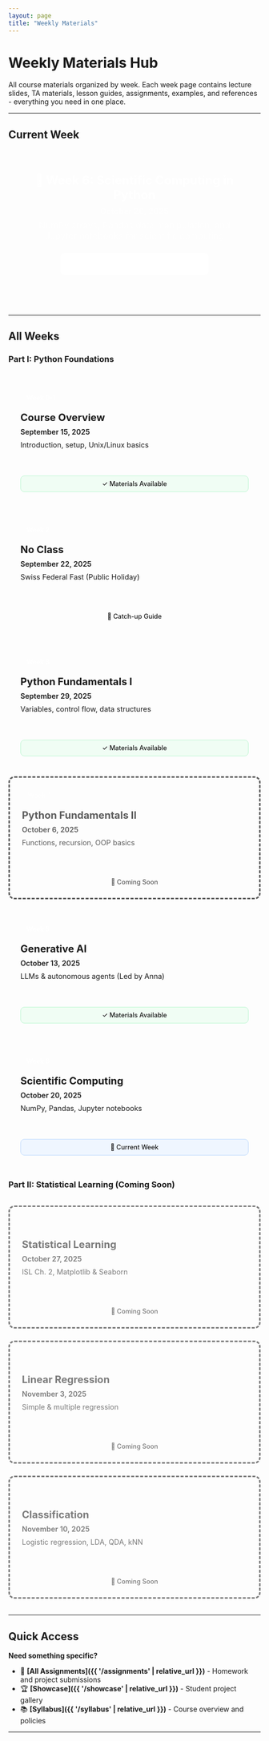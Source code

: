 ```yaml
---
layout: page
title: "Weekly Materials"
---
```


# Weekly Materials Hub

All course materials organized by week. Each week page contains lecture slides, TA materials, lesson guides, assignments, examples, and references - everything you need in one place.

---

## Current Week

<div class="current-week-highlight">
  <h3>📅 Week 6: Scientific Computing in Python</h3>
  <p><strong>October 20, 2025</strong></p>
  <p>NumPy arrays, Pandas data manipulation, and Jupyter notebooks for scientific computing</p>
  <a href="{{ '/week/week06' | relative_url }}" class="week-access-btn current">Access This Week's Materials</a>
</div>

---

## All Weeks

### Part I: Python Foundations

<div class="weeks-grid">

<a href="{{ '/week/week00' | relative_url }}" class="week-hub-card">
  <div class="week-number">Week 0-1</div>
  <h4>Course Overview</h4>
  <p class="week-date">September 15, 2025</p>
  <p class="week-desc">Introduction, setup, Unix/Linux basics</p>
  <div class="week-status completed">✓ Materials Available</div>
</a>

<a href="{{ '/week/week02' | relative_url }}" class="week-hub-card no-class">
  <div class="week-number">Week 2</div>
  <h4>No Class</h4>
  <p class="week-date">September 22, 2025</p>
  <p class="week-desc">Swiss Federal Fast (Public Holiday)</p>
  <div class="week-status">📖 Catch-up Guide</div>
</a>

<a href="{{ '/week/week03' | relative_url }}" class="week-hub-card">
  <div class="week-number">Week 3</div>
  <h4>Python Fundamentals I</h4>
  <p class="week-date">September 29, 2025</p>
  <p class="week-desc">Variables, control flow, data structures</p>
  <div class="week-status completed">✓ Materials Available</div>
</a>

<div class="week-hub-card upcoming">
  <div class="week-number">Week 4</div>
  <h4>Python Fundamentals II</h4>
  <p class="week-date">October 6, 2025</p>
  <p class="week-desc">Functions, recursion, OOP basics</p>
  <div class="week-status">📝 Coming Soon</div>
</div>

<a href="{{ '/week/week05' | relative_url }}" class="week-hub-card special">
  <div class="week-number">Week 5</div>
  <h4>Generative AI</h4>
  <p class="week-date">October 13, 2025</p>
  <p class="week-desc">LLMs & autonomous agents (Led by Anna)</p>
  <div class="week-status completed">✓ Materials Available</div>
</a>

<a href="{{ '/week/week06' | relative_url }}" class="week-hub-card current-week">
  <div class="week-number">Week 6</div>
  <h4>Scientific Computing</h4>
  <p class="week-date">October 20, 2025</p>
  <p class="week-desc">NumPy, Pandas, Jupyter notebooks</p>
  <div class="week-status current">📍 Current Week</div>
</a>

</div>

### Part II: Statistical Learning (Coming Soon)

<div class="weeks-grid upcoming-section">

<div class="week-hub-card upcoming">
  <div class="week-number">Week 7</div>
  <h4>Statistical Learning</h4>
  <p class="week-date">October 27, 2025</p>
  <p class="week-desc">ISL Ch. 2, Matplotlib & Seaborn</p>
  <div class="week-status">📝 Coming Soon</div>
</div>

<div class="week-hub-card upcoming">
  <div class="week-number">Week 8</div>
  <h4>Linear Regression</h4>
  <p class="week-date">November 3, 2025</p>
  <p class="week-desc">Simple & multiple regression</p>
  <div class="week-status">📝 Coming Soon</div>
</div>

<div class="week-hub-card upcoming">
  <div class="week-number">Week 9</div>
  <h4>Classification</h4>
  <p class="week-date">November 10, 2025</p>
  <p class="week-desc">Logistic regression, LDA, QDA, kNN</p>
  <div class="week-status">📝 Coming Soon</div>
</div>

</div>

---

## Quick Access

**Need something specific?**

- 📝 **[All Assignments]({{ '/assignments' | relative_url }})** - Homework and project submissions
- 🏆 **[Showcase]({{ '/showcase' | relative_url }})** - Student project gallery  
- 📚 **[Syllabus]({{ '/syllabus' | relative_url }})** - Course overview and policies

---

<style>
/* Current Week Highlight */
.current-week-highlight {
  background: linear-gradient(135deg, var(--primary-color) 0%, #0031d9 100%);
  color: white;
  padding: 2rem;
  border-radius: 1rem;
  text-align: center;
  margin: 2rem 0 3rem 0;
}

.current-week-highlight h3 {
  margin: 0 0 0.5rem 0;
  font-size: 1.5rem;
  color: white;
}

.current-week-highlight p {
  margin: 0.5rem 0;
  opacity: 0.9;
  font-size: 1rem;
}

.current-week-highlight p:last-of-type {
  margin-bottom: 1.5rem;
  font-size: 1.1rem;
}

.week-access-btn {
  display: inline-block;
  background: white;
  color: var(--primary-color);
  padding: 0.75rem 2rem;
  border-radius: 0.5rem;
  text-decoration: none;
  font-weight: 600;
  font-size: 1rem;
  transition: all 0.2s ease;
}

.week-access-btn:hover {
  background: rgba(255, 255, 255, 0.95);
  transform: translateY(-1px);
  box-shadow: 0 4px 12px rgba(0, 0, 0, 0.2);
  text-decoration: none;
  color: var(--primary-color);
}

/* Weeks Grid */
.weeks-grid {
  display: grid;
  grid-template-columns: repeat(auto-fit, minmax(280px, 1fr));
  gap: 1.5rem;
  margin: 2rem 0;
}

.upcoming-section {
  opacity: 0.8;
}

/* Week Hub Cards */
.week-hub-card {
  background: var(--background-color);
  border: 1px solid var(--border-color);
  border-radius: 0.75rem;
  padding: 1.5rem 1.5rem 3.5rem 1.5rem;
  text-decoration: none;
  color: inherit;
  transition: all 0.2s ease;
  cursor: pointer;
  display: block;
  position: relative;
  min-height: 160px;
}

.week-hub-card:hover {
  transform: translateY(-3px);
  box-shadow: 0 6px 20px rgba(0, 0, 0, 0.1);
  text-decoration: none;
  color: inherit;
}

.week-hub-card.current-week {
  border: 2px solid var(--primary-color);
  background: linear-gradient(135deg, #f0f7ff 0%, var(--background-color) 100%);
}

.week-hub-card.special {
  border: 2px solid var(--warning-color);
  background: linear-gradient(135deg, #fffbeb 0%, var(--background-color) 100%);
}

.week-hub-card.no-class {
  background: linear-gradient(135deg, #f8f9fa 0%, var(--background-color) 100%);
  border: 1px dashed var(--border-color);
}

.week-hub-card.upcoming {
  opacity: 0.7;
  border-style: dashed;
  cursor: default;
  pointer-events: none;
}

.week-number {
  display: inline-block;
  background: var(--primary-color);
  color: white;
  padding: 0.25rem 0.75rem;
  border-radius: 9999px;
  font-size: 0.8rem;
  font-weight: 600;
  margin-bottom: 1rem;
}

.week-hub-card.current-week .week-number {
  background: var(--primary-color);
}

.week-hub-card.special .week-number {
  background: var(--warning-color);
}

.week-hub-card.no-class .week-number {
  background: var(--secondary-color);
}

.week-hub-card.upcoming .week-number {
  background: var(--text-muted);
}

.week-hub-card h4 {
  margin: 0 0 0.5rem 0;
  font-size: 1.25rem;
  color: var(--accent-color);
}

.week-date {
  font-weight: 600;
  color: var(--text-primary);
  margin: 0.25rem 0;
  font-size: 0.9rem;
}

.week-desc {
  color: var(--text-secondary);
  margin: 0.5rem 0 1rem 0;
  font-size: 0.9rem;
  line-height: 1.4;
}

.week-status {
  position: absolute;
  bottom: 1rem;
  left: 1.5rem;
  right: 1.5rem;
  padding: 0.5rem 1rem;
  border-radius: 0.5rem;
  font-size: 0.8rem;
  font-weight: 500;
  text-align: center;
}

.week-status.completed {
  background: #f0fdf4;
  color: var(--success-color);
  border: 1px solid #bbf7d0;
}

.week-status.current {
  background: #eff6ff;
  color: var(--primary-color);
  border: 1px solid #bfdbfe;
}

.week-status:not(.completed):not(.current) {
  background: var(--surface-color);
  color: var(--text-muted);
  border: 1px solid var(--border-color);
}

/* Mobile Responsiveness */
@media (max-width: 768px) {
  .current-week-highlight {
    padding: 1.5rem;
  }
  
  .current-week-highlight h3 {
    font-size: 1.25rem;
  }
  
  .weeks-grid {
    grid-template-columns: 1fr;
    gap: 1rem;
  }
  
  .week-hub-card {
    padding: 1.25rem 1.25rem 3rem 1.25rem;
    min-height: 140px;
  }
  
  .week-status {
    left: 1.25rem;
    right: 1.25rem;
  }
}
</style>